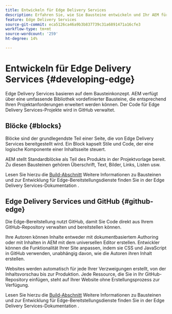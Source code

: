 ```yaml
---
title: Entwickeln für Edge Delivery Services
description: Erfahren Sie, wie Sie Bausteine entwickeln und Ihr AEM für die Arbeit mit Edge Delivery Services anpassen können.
feature: Edge Delivery Services
source-git-commit: eca5126ca46a9b3b837739c31a6891471a16cfe3
workflow-type: tm+mt
source-wordcount: '259'
ht-degree: 14%

---
```



# Entwickeln für Edge Delivery Services {#developing-edge}

Edge Delivery Services basieren auf dem Bausteinkonzept. AEM verfügt über eine umfassende Bibliothek vordefinierter Bausteine, die entsprechend Ihren Projektanforderungen erweitert werden können. Der Code für Edge Delivery Services-Projekte wird in GitHub verwaltet.

## Blöcke {#blocks}

Blöcke sind der grundlegendste Teil einer Seite, die von Edge Delivery Services bereitgestellt wird. Ein Block kapselt Stile und Code, der eine logische Komponente einer Inhaltsseite steuert.

AEM stellt Standardblöcke als Teil des Produkts in der Projektvorlage bereit. Zu diesen Bausteinen gehören Überschrift, Text, Bilder, Links, Listen usw.

Lesen Sie hierzu die [Build-Abschnitt](https://www.aem.live/docs/#build) Weitere Informationen zu Bausteinen und zur Entwicklung für Edge-Bereitstellungsdienste finden Sie in der Edge Delivery Services-Dokumentation .

## Edge Delivery Services und GitHub {#github-edge}

Die Edge-Bereitstellung nutzt GitHub, damit Sie Code direkt aus Ihrem GitHub-Repository verwalten und bereitstellen können.

Ihre Autoren können Inhalte entweder mit dokumentbasiertem Authoring oder mit Inhalten in AEM mit dem universellen Editor erstellen. Entwickler können die Funktionalität Ihrer Site anpassen, indem sie CSS und JavaScript in GitHub verwenden, unabhängig davon, wie die Autoren ihren Inhalt erstellen.

Websites werden automatisch für jede Ihrer Verzweigungen erstellt, von der Inhaltsvorschau bis zur Produktion. Jede Ressource, die Sie in Ihr GitHub-Repository einfügen, steht auf Ihrer Website ohne Erstellungsprozess zur Verfügung.

Lesen Sie hierzu die [Build-Abschnitt](https://www.aem.live/docs/#build) Weitere Informationen zu Bausteinen und zur Entwicklung für Edge-Bereitstellungsdienste finden Sie in der Edge Delivery Services-Dokumentation .
